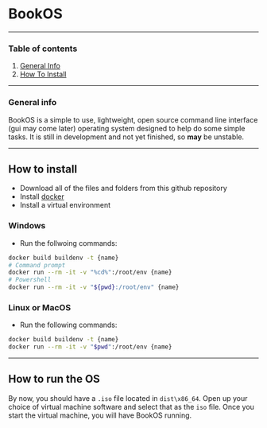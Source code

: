 # BookOS
***
### Table of contents
1. [General Info](#general-info)
2. [How To Install](#how-to-install)
***
### General info
BookOS is a simple to use, lightweight, open source command line interface (gui may come later) operating system designed to help do some simple tasks. It is still in development and not yet finished, so **may** be unstable.

***
## How to install

* Download all of the files and folders from this github repository
* Install [docker](https://www.docker.com/)
* Install a virtual environment

### Windows
* Run the follwoing commands:
```bash
docker build buildenv -t {name}
# Command prompt
docker run --rm -it -v "%cd%":/root/env {name}
# Powershell
docker run --rm -it -v "${pwd}:/root/env" {name}
```

### Linux or MacOS
* Run the following commands:
```bash
docker build buildenv -t {name}
docker run --rm -it -v "$pwd":/root/env {name}
```

***
## How to run the OS

By now, you should have a `.iso` file located in `dist\x86_64`. Open up your choice of virtual machine software and select that as the `iso` file. Once you start the virtual machine, you will have BookOS running.
